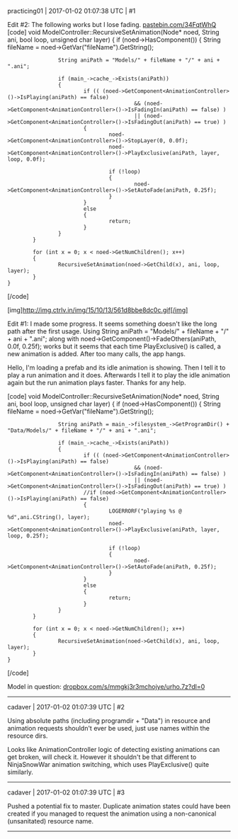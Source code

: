 practicing01 | 2017-01-02 01:07:38 UTC | #1

Edit #2:  The following works but I lose fading. [pastebin.com/34FqtWhQ](http://pastebin.com/34FqtWhQ)
[code]
    void ModelController::RecursiveSetAnimation(Node* noed, String ani, bool loop, unsigned char layer)
    {
            if (noed->HasComponent<AnimationController>())
            {
                    String fileName = noed->GetVar("fileName").GetString();
     
                    String aniPath = "Models/" + fileName + "/" + ani + ".ani";
     
                    if (main_->cache_->Exists(aniPath))
                    {
                            if (( (noed->GetComponent<AnimationController>()->IsPlaying(aniPath) == false)
                                            && (noed->GetComponent<AnimationController>()->IsFadingIn(aniPath) == false) )
                                            || (noed->GetComponent<AnimationController>()->IsFadingOut(aniPath) == true) )
                            {
                                    noed->GetComponent<AnimationController>()->StopLayer(0, 0.0f);
                                    noed->GetComponent<AnimationController>()->PlayExclusive(aniPath, layer, loop, 0.0f);
     
                                    if (!loop)
                                    {
                                            noed->GetComponent<AnimationController>()->SetAutoFade(aniPath, 0.25f);
                                    }
                            }
                            else
                            {
                                    return;
                            }
                    }
            }
     
            for (int x = 0; x < noed->GetNumChildren(); x++)
            {
                    RecursiveSetAnimation(noed->GetChild(x), ani, loop, layer);
            }
    }
[/code]

[img]http://img.ctrlv.in/img/15/10/13/561d8bbe8dc0c.gif[/img]

Edit #1:  I made some progress.  It seems something doesn't like the long path after the first usage.  Using String aniPath = "Models/" + fileName + "/" + ani + ".ani"; along with noed->GetComponent<AnimationController>()->FadeOthers(aniPath, 0.0f, 0.25f); works but it seems that each time PlayExclusive() is called, a new animation is added.  After too many calls, the app hangs.

Hello, I'm loading a prefab and its idle animation is showing.  Then I tell it to play a run animation and it does.  Afterwards I tell it to play the idle animation again but the run animation plays faster.  Thanks for any help.

[code]
    void ModelController::RecursiveSetAnimation(Node* noed, String ani, bool loop, unsigned char layer)
    {
            if (noed->HasComponent<AnimationController>())
            {
                    String fileName = noed->GetVar("fileName").GetString();
     
                    String aniPath = main_->filesystem_->GetProgramDir() + "Data/Models/" + fileName + "/" + ani + ".ani";
     
                    if (main_->cache_->Exists(aniPath))
                    {
                            if (( (noed->GetComponent<AnimationController>()->IsPlaying(aniPath) == false)
                                            && (noed->GetComponent<AnimationController>()->IsFadingIn(aniPath) == false) )
                                            || (noed->GetComponent<AnimationController>()->IsFadingOut(aniPath) == true) )
                            //if (noed->GetComponent<AnimationController>()->IsPlaying(aniPath) == false)
                            {
                                    LOGERRORF("playing %s @ %d",ani.CString(), layer);
                                    noed->GetComponent<AnimationController>()->PlayExclusive(aniPath, layer, loop, 0.25f);
     
                                    if (!loop)
                                    {
                                            noed->GetComponent<AnimationController>()->SetAutoFade(aniPath, 0.25f);
                                    }
                            }
                            else
                            {
                                    return;
                            }
                    }
            }
     
            for (int x = 0; x < noed->GetNumChildren(); x++)
            {
                    RecursiveSetAnimation(noed->GetChild(x), ani, loop, layer);
            }
    }
[/code]

Model in question: [dropbox.com/s/mmgkj3r3mchojye/urho.7z?dl=0](https://www.dropbox.com/s/mmgkj3r3mchojye/urho.7z?dl=0)

-------------------------

cadaver | 2017-01-02 01:07:39 UTC | #2

Using absolute paths (including programdir + "Data") in resource and animation requests shouldn't ever be used, just use names within the resource dirs.

Looks like AnimationController logic of detecting existing animations can get broken, will check it. However it shouldn't be that different to NinjaSnowWar animation switching, which uses PlayExclusive() quite similarly.

-------------------------

cadaver | 2017-01-02 01:07:39 UTC | #3

Pushed a potential fix to master. Duplicate animation states could have been created if you managed to request the animation using a non-canonical (unsanitated) resource name.

-------------------------


